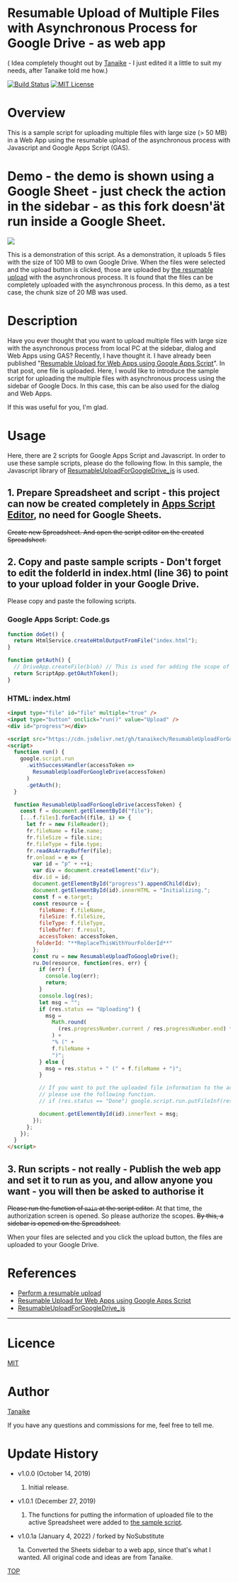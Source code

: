 # Resumable Upload of Multiple Files with Asynchronous Process for Google Drive - as web app
( Idea completely thought out by [Tanaike](https://tanaikech.github.io/about/) - I just edited it a little to suit my needs, after Tanaike told me how.)

[![Build Status](https://travis-ci.org/tanaikech/AsynchronousResumableUploadForGoogleDrive.svg?branch=master)](https://travis-ci.org/tanaikech/AsynchronousResumableUploadForGoogleDrive)
[![MIT License](http://img.shields.io/badge/license-MIT-blue.svg?style=flat)](LICENCE)

<a name="top"></a>

<a name="overview"></a>

# Overview

This is a sample script for uploading multiple files with large size (> 50 MB) in a Web App using the resumable upload of the asynchronous process with Javascript and Google Apps Script (GAS).

<a name="demo"></a>

# Demo - the demo is shown using a Google Sheet - just check the action in the sidebar - as this fork doesn'ät run inside a Google Sheet.

![](images/demo.gif)

This is a demonstration of this script. As a demonstration, it uploads 5 files with the size of 100 MB to own Google Drive. When the files were selected and the upload button is clicked, those are uploaded by [the resumable upload](https://developers.google.com/drive/api/v3/manage-uploads#resumable) with the asynchronous process. It is found that the files can be completely uploaded with the asynchronous process. In this demo, as a test case, the chunk size of 20 MB was used.

<a name="Description"></a>

# Description

Have you ever thought that you want to upload multiple files with large size with the asynchronous process from local PC at the sidebar, dialog and Web Apps using GAS? Recently, I have thought it. I have already been published "[Resumable Upload for Web Apps using Google Apps Script](https://github.com/tanaikech/Resumable_Upload_For_WebApps)". In that post, one file is uploaded. Here, I would like to introduce the sample script for uploading the multiple files with asynchronous process using the sidebar of Google Docs. In this case, this can be also used for the dialog and Web Apps.

If this was useful for you, I'm glad.

# Usage

Here, there are 2 scripts for Google Apps Script and Javascript. In order to use these sample scripts, please do the following flow. In this sample, the Javascript library of [ResumableUploadForGoogleDrive_js](https://github.com/tanaikech/ResumableUploadForGoogleDrive_js) is used.

## 1. Prepare Spreadsheet and script - this project can now be created completely in [Apps Script Editor](https://script.google.com/), no need for Google Sheets.

~~Create new Spreadsheet. And open the script editor on the created Spreadsheet.~~

## 2. Copy and paste sample scripts - Don't forget to edit the folderId in index.html (line 36) to point to your upload folder in your Google Drive.

Please copy and paste the following scripts.

<a name="samplescript"></a>

### Google Apps Script: Code.gs

```javascript
function doGet() {
  return HtmlService.createHtmlOutputFromFile("index.html");
}

function getAuth() {
  // DriveApp.createFile(blob) // This is used for adding the scope of "https://www.googleapis.com/auth/drive".
  return ScriptApp.getOAuthToken();
}
```

### HTML: index.html

```html
<input type="file" id="file" multiple="true" />
<input type="button" onclick="run()" value="Upload" />
<div id="progress"></div>

<script src="https://cdn.jsdelivr.net/gh/tanaikech/ResumableUploadForGoogleDrive_js@master/resumableupload_js.min.js"></script>
<script>
  function run() {
    google.script.run
      .withSuccessHandler(accessToken =>
        ResumableUploadForGoogleDrive(accessToken)
      )
      .getAuth();
  }

  function ResumableUploadForGoogleDrive(accessToken) {
    const f = document.getElementById("file");
    [...f.files].forEach((file, i) => {
      let fr = new FileReader();
      fr.fileName = file.name;
      fr.fileSize = file.size;
      fr.fileType = file.type;
      fr.readAsArrayBuffer(file);
      fr.onload = e => {
        var id = "p" + ++i;
        var div = document.createElement("div");
        div.id = id;
        document.getElementById("progress").appendChild(div);
        document.getElementById(id).innerHTML = "Initializing.";
        const f = e.target;
        const resource = {
          fileName: f.fileName,
          fileSize: f.fileSize,
          fileType: f.fileType,
          fileBuffer: f.result,
          accessToken: accessToken,
         folderId: "**ReplaceThisWithYourFolderId**"
        };
        const ru = new ResumableUploadToGoogleDrive();
        ru.Do(resource, function(res, err) {
          if (err) {
            console.log(err);
            return;
          }
          console.log(res);
          let msg = "";
          if (res.status == "Uploading") {
            msg =
              Math.round(
                (res.progressNumber.current / res.progressNumber.end) * 100
              ) +
              "% (" +
              f.fileName +
              ")";
          } else {
            msg = res.status + " (" + f.fileName + ")";
          }

          // If you want to put the uploaded file information to the active Spreadsheet,
          // please use the following function.
          // if (res.status == "Done") google.script.run.putFileInf(res.result);

          document.getElementById(id).innerText = msg;
        });
      };
    });
  }
</script>
```

## 3. Run scripts - not really - Publish the web app and set it to run as you, and allow anyone you want - you will then be asked to authorise it 

~~Please run the function of `main` at the script editor.~~ At that time, the authorization screen is opened. So please authorize the scopes. ~~By this, a sidebar is opened on the Spreadsheet.~~

When your files are selected and you click the upload button, the files are uploaded to your Google Drive.

# References

- [Perform a resumable upload](https://developers.google.com/drive/api/v3/manage-uploads#resumable)
- [Resumable Upload for Web Apps using Google Apps Script](https://github.com/tanaikech/Resumable_Upload_For_WebApps)
- [ResumableUploadForGoogleDrive_js](https://github.com/tanaikech/ResumableUploadForGoogleDrive_js)

---

<a name="licence"></a>

# Licence

[MIT](LICENCE)

<a name="author"></a>

# Author

[Tanaike](https://tanaikech.github.io/about/)

If you have any questions and commissions for me, feel free to tell me.

<a name="updatehistory"></a>

# Update History

- v1.0.0 (October 14, 2019)

  1. Initial release.

<a name="v101"></a>

- v1.0.1 (December 27, 2019)

  1. The functions for putting the information of uploaded file to the active Spreadsheet were added to [the sample script](#samplescript).

- v1.0.1a (January 4, 2022) / forked by NoSubstitute

  1a. Converted the Sheets sidebar to a web app, since that's what I wanted. All original code and ideas are from Tanaike.

[TOP](#top)
